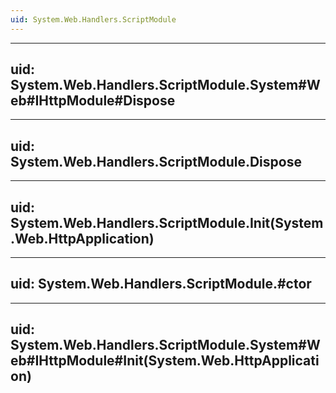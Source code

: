 ```yaml
---
uid: System.Web.Handlers.ScriptModule
---
```


---
uid: System.Web.Handlers.ScriptModule.System#Web#IHttpModule#Dispose
---

---
uid: System.Web.Handlers.ScriptModule.Dispose
---

---
uid: System.Web.Handlers.ScriptModule.Init(System.Web.HttpApplication)
---

---
uid: System.Web.Handlers.ScriptModule.#ctor
---

---
uid: System.Web.Handlers.ScriptModule.System#Web#IHttpModule#Init(System.Web.HttpApplication)
---
